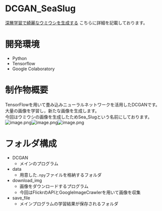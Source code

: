 # DCGAN_SeaSlug
[深層学習で綺麗なウミウシを生成する](https://qiita.com/mamika311/items/75bc33cdeea17612bcd0)
こちらに詳細を記載しております。

# 開発環境
- Python
- Tensorflow
- Google Colaboratory

# 制作物概要
TensorFlowを用いて畳み込みニューラルネットワークを活用したDCGANです。  
大量の画像を学習し，新たな画像を生成します。  
今回はウミウシの画像を生成したためSea_Slugという名前にしております。  
![image.png](https://qiita-image-store.s3.ap-northeast-1.amazonaws.com/0/402915/6689bb9d-beba-5d2c-207c-1e05a1d1da70.png)![image.png](https://qiita-image-store.s3.ap-northeast-1.amazonaws.com/0/402915/772dfffd-9f25-0cb6-cc8b-6c8afcf79d80.png)![image.png](https://qiita-image-store.s3.ap-northeast-1.amazonaws.com/0/402915/a59c94a4-0fb2-9b07-43ef-daeb9b4dcfd9.png)

# フォルダ構成
- DCGAN
  - メインのプログラム
- data
  - 用意した`.npy`ファイルを格納するフォルダ
- download_img
  - 画像をダウンロードするプログラム
  - 今回はFlickrのAPIとGoogleImageCrawlerを用いて画像を収集
- save_file
  - メインプログラムの学習結果が保存されるフォルダ
